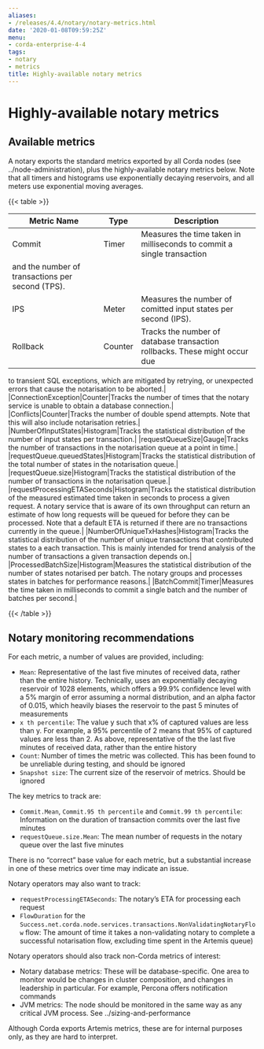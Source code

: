 ```yaml
---
aliases:
- /releases/4.4/notary/notary-metrics.html
date: '2020-01-08T09:59:25Z'
menu:
- corda-enterprise-4-4
tags:
- notary
- metrics
title: Highly-available notary metrics
---
```



# Highly-available notary metrics


## Available metrics

A notary exports the standard metrics exported by all Corda nodes (see ../node-administration), plus the
highly-available notary metrics below. Note that all timers and histograms use exponentially decaying reservoirs, and
all meters use exponential moving averages.


{{< table >}}

|Metric Name|Type|Description|
|-----------------------------|-----------|------------------------------------------------------------------------------|
|Commit|Timer|Measures the time taken in milliseconds to commit a single transaction
and the number of transactions per second (TPS).|
|IPS|Meter|Measures the number of comitted input states per second (IPS).|
|Rollback|Counter|Tracks the number of database transaction rollbacks. These might occur due
to transient SQL exceptions, which are mitigated by retrying, or unexpected
errors that cause the notarisation to be aborted.|
|ConnectionException|Counter|Tracks the number of times that the notary service is unable to obtain a
database connection.|
|Conflicts|Counter|Tracks the number of double spend attempts. Note that this will also include
notarisation retries.|
|NumberOfInputStates|Histogram|Tracks the statistical distribution of the number of input states per
transaction.|
|requestQueueSize|Gauge|Tracks the number of transactions in the notarisation queue at a point in
time.|
|requestQueue.queuedStates|Histogram|Tracks the statistical distribution of the total number of states in the
notarisation queue.|
|requestQueue.size|Histogram|Tracks the statistical distribution of the number of transactions in the
notarisation queue.|
|requestProcessingETASeconds|Histogram|Tracks the statistical distribution of the measured estimated time taken in
seconds to process a given request. A notary service that is aware
of its own throughput can return an estimate of how long requests will be
queued for before they can be processed. Note that a default ETA is returned
if there are no transactions currently in the queue.|
|NumberOfUniqueTxHashes|Histogram|Tracks the statistical distribution of the number of unique transactions
that contributed states to a each transaction. This is mainly intended for
trend analysis of the number of transactions a given transaction depends on.|
|ProcessedBatchSize|Histogram|Measures the statistical distribution of the number of states notarised per
batch. The notary groups and processes states in batches for performance
reasons.|
|BatchCommit|Timer|Measures the time taken in milliseconds to commit a single batch and the
number of batches per second.|

{{< /table >}}


## Notary monitoring recommendations

For each metric, a number of values are provided, including:


* `Mean`: Representative of the last five minutes of received data, rather than the entire
history. Technically, uses an exponentially decaying reservoir of 1028 elements, which offers a 99.9%
confidence level with a 5% margin of error assuming a normal distribution, and an alpha
factor of 0.015, which heavily biases the reservoir to the past 5 minutes of measurements
* `x th percentile`: The value y such that x% of captured values are less than y. For example, a 95% percentile of 2
means that 95% of captured values are less than 2. As above, representative of the the last five minutes of
received data, rather than the entire history
* `Count`: Number of times the metric was collected. This has been found to be unreliable during testing, and should
be ignored
* `Snapshot size`: The current size of the reservoir of metrics. Should be ignored

The key metrics to track are:


* `Commit.Mean`, `Commit.95 th percentile` and `Commit.99 th percentile`: Information on the duration of
transaction commits over the last five minutes
* `requestQueue.size.Mean`: The mean number of requests in the notary queue over the last five minutes

There is no “correct” base value for each metric, but a substantial increase in one of these metrics over time may
indicate an issue.

Notary operators may also want to track:


* `requestProcessingETASeconds`: The notary’s ETA for processing each request
* `FlowDuration` for the `Success.net.corda.node.services.transactions.NonValidatingNotaryFlow` flow: The amount
of time it takes a non-validating notary to complete a successful notarisation flow, excluding time spent in the
Artemis queue)

Notary operators should also track non-Corda metrics of interest:


* Notary database metrics: These will be database-specific. One area to monitor would be changes in cluster
composition, and changes in leadership in particular. For example, Percona offers notification commands
* JVM metrics: The node should be monitored in the same way as any critical JVM process. See
../sizing-and-performance

Although Corda exports Artemis metrics, these are for internal purposes only, as they are hard to interpret.

